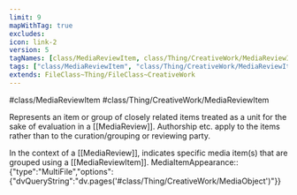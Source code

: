 ```yaml
---
limit: 9
mapWithTag: true
excludes:
icon: link-2
version: 5
tagNames: [class/MediaReviewItem, class/Thing/CreativeWork/MediaReviewItem, schema-org/MediaReviewItem]
tags: ["class/MediaReviewItem", "class/Thing/CreativeWork/MediaReviewItem"]
extends: FileClass~Thing/FileClass~CreativeWork
---
```


#class/MediaReviewItem
#class/Thing/CreativeWork/MediaReviewItem


Represents an item or group of closely related items treated as a unit for the sake of evaluation in a [[MediaReview]]. Authorship etc. apply to the items rather than to the curation/grouping or reviewing party.


In the context of a [[MediaReview]], indicates specific media item(s) that are grouped using a [[MediaReviewItem]].
MediaItemAppearance:: {"type":"MultiFile","options":{"dvQueryString":"dv.pages('#class/Thing/CreativeWork/MediaObject')"}}
